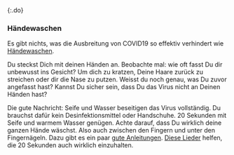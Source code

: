 {:.do}
### Händewaschen

Es gibt nichts, was die Ausbreitung von COVID19 so effektiv verhindert wie [Händewaschen](https://twitter.com/PalliThordarson/status/1236549305189597189).

Du steckst Dich mit deinen Händen an. Beobachte mal: wie oft fasst Du dir unbewusst ins Gesicht? Um dich zu kratzen, Deine Haare zurück zu streichen oder dir die Nase zu putzen. Weisst du noch genau, was Du zuvor angefasst hast? Kannst Du sicher sein, dass Du das Virus nicht an Deinen Händen hast?

Die gute Nachricht: Seife und Wasser beseitigen das Virus vollständig. Du brauchst dafür kein Desinfektionsmittel oder Handschuhe. 20 Sekunden mit Seife und warmem Wasser genügen. Achte darauf, dass Du wirklich deine ganzen Hände wäschst. Also auch zwischen den Fingern und unter den Fingernägeln. Dazu gibt es ein paar [gute Anleitungen](https://www.youtube.com/watch?v=fAFi4asRT7s). [Diese Lieder](https://www.seattletimes.com/life/wellness/coronavirus-prevention-10-awesome-tunes-to-sing-while-you-wash-your-hands/?utm_medium=social&utm_campaign=owned_echobox_tw_m&utm_source=Twitter#Echobox=1583369786) helfen, die 20 Sekunden auch wirklich einzuhalten.
